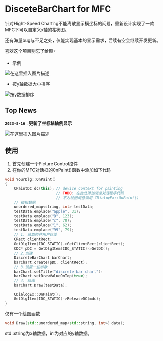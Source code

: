 # DisceteBarChart for MFC

针对Hight-Speed Charting不能离散显示横坐标的问题，重新设计实现了一款MFC下可以自定义x轴的柱状图。

还有海量bug与不足之处，仅能实现基本的显示需求，后续有空会继续开发更新。

喜欢这个项目别忘了给颗⭐

- 示例

![在这里插入图片描述](https://img-blog.csdnimg.cn/8961600ccec8435a9668d97ecfd642f0.png)

- 按y轴数据大小排序

![按y数据排序](https://img-blog.csdnimg.cn/296d678a12914b15bc035cec8bf3c91e.png)

## Top News

**`2023-8-16 `**:**更新了坐标轴轴例显示**

<img src="https://img-blog.csdnimg.cn/599e2c0d017a4a96afc7a80dd37d4837.png" alt="在这里插入图片描述"  />

## 使用

1. 首先创建一个Picture Control控件
2. 在你的MFC对话框的OnPaint()函数中添加如下代码

```cpp
void YourDlg::OnPaint()
{
	CPaintDC dc(this); // device context for painting
					   // TODO: 在此处添加消息处理程序代码
					   // 不为绘图消息调用 CDialogEx::OnPaint()
	// 模拟数据
	unordered_map<string, int> testData;
	testData.emplace("apple", 31);
	testData.emplace("B", 123);
	testData.emplace("c", 70);
	testData.emplace("1", 62);
	testData.emplace("99", 79);
	// 1. 获取控件用户区域
	CRect clientRect;
	GetDlgItem(IDC_STATIC)->GetClientRect(clientRect);
	CDC* pDC = GetDlgItem(IDC_STATIC)->GetDC();
	// 2.创建
	DiscreteBarChart barChart;
	barChart.create(pDC, clientRect);
	// 3.设置一些参数
	barChart.setTitle("discrete bar chart");
	barChart.setDrawValueOnTop(true);
	// 4. 绘图
	barChart.Draw(testData);

	CDialogEx::OnPaint();
	GetDlgItem(IDC_STATIC)->ReleaseDC(mdc);
}
```

仅有一个绘图函数

```cpp
void Draw(std::unordered_map<std::string, int>& data);
```

std::string为x轴数据，int为对应的y轴数据。 

